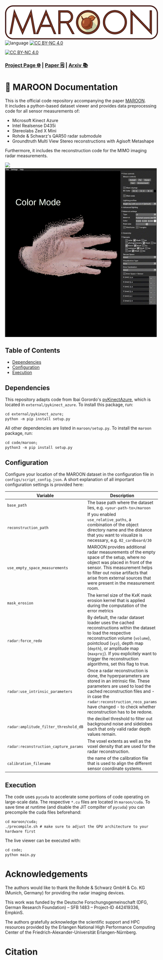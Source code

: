 
![maroon](assets/maroon.png)
![language](https://img.shields.io/badge/language-Python-brown)
[![CC BY-NC 4.0][cc-by-nc-shield]][cc-by-nc]

[![CC BY-NC 4.0][cc-by-nc-image]][cc-by-nc]

### [Project Page 🌐](https://vwirth.github.io/maroon) | [Paper 🗒️]() |  [Arxiv 📚]() 

# 🌰 MAROON Documentation

This is the official code repository accompanying the paper [MAROON]().  
It includes a python-based dataset viewer and provides data preprocessing code for all sensor measurements of:
* Microsoft Kinect Azure
* Intel Realsense D435i
* Stereolabs Zed X Mini
* Rohde & Schwarz's QAR50 radar submodule
* Groundtruth Multi View Stereo reconstructions with Agisoft Metashape

Furthermore, it includes the reconstruction code for the MIMO imaging radar measurements.

<img src="assets/viewer.gif" height="555"><img src="assets/viewmode.gif" height="555">


## Table of Contents
* [Dependencies](#dependencies)
* [Configuration](#configuration)
* [Execution](#execution)

## Dependencies

This repository adapts code from Ibai Gorordo's [pyKinectAzure](https://github.com/ibaiGorordo/pyKinectAzure), which is located in `external/pykinect_azure`. To install this package, run:
```
cd external/pykinect_azure;
python -m pip install setup.py 
```
All other dependencies are listed in `maroon/setup.py`. To install the `maroon` package, run:
```
cd code/maroon;
python3 -m pip install setup.py 
```

## Configuration
Configure your location of the MAROON dataset in the configuration file in `configs/script_config.json`.
A short explanation of all important configuration settings is provided here:

| Variable | Description |
| --- | --- |
| `base_path` | The base path where the dataset lies, e.g. `<your-path-to>/maroon` |
| `reconstruction_path` | If you enabled `use_relative_paths`, a combination of the object directory name and the distance that you want to visualize is necessary, e.g. `02_cardboard/30` |
| `use_empty_space_measurements` | MAROON provides additional radar measurements of the empty space of the setup, where no object was placed in front of the sensor. This measurement helps to filter out noise artifacts that arise from external sources that were present in the measurement room. |
| `mask_erosion` | The kernel size of the KxK mask erosion kernel that is applied during the computation of the error metrics |
| `radar:force_redo` | By default, the radar dataset loader uses the cached reconstructions within the dataset to load the respective reconstruction volume (`volume`), pointcloud (`xyz`), depth map (`depth`), or amplitude map (`maxproj`). If you explicitely want to trigger the reconstruction algorithms, set this flag to true. |
| `radar:use_intrinsic_parameters` | Once a radar reconstruction is done, the hyperparameters are stored in an intrinsic file. These parameters are used to load the cached reconstruction files and - in case the `radar:reconstruction_reco_params` have changed - to check whether reconstruction has to be redone. |
| `radar:amplitude_filter_threshold_dB` | the decibel threshold to filter out background noise and sidelobes such that only valid radar depth values remain. |
| `radar:reconstruction_capture_params` | The voxel extents as well as the voxel density that are used for the radar reconstruction. |
| `calibration_filename` | the name of the calibration file that is used to align the different sensor coordinate systems. |


## Execution
The code uses `pycuda` to accelerate some portions of code operating on large-scale data. The respective `*.cu` files are located in `maroon/cuda`. To save time at runtime (and disable the JIT compilter of `pycuda`) you can precompile the cuda files beforehand:
```
cd maroon/cuda;
./precompile.sh # make sure to adjust the GPU architecture to your hardware first
```

The live viewer can be executed with:
```
cd code;
python main.py
```

# Acknowledgements

The authors would like to thank the Rohde & Schwarz GmbH & Co. KG (Munich, Germany) for providing the radar imaging devices. 

This work was funded by the Deutsche Forschungsgemeinschaft (DFG, German Research Foundation) – SFB 1483 – Project-ID 442419336, EmpkinS.

The authors gratefully acknowledge the scientific support and HPC resources provided by the Erlangen National High Performance Computing Center of the Friedrich-Alexander-Universität Erlangen-Nürnberg. 

# Citation


[cc-by-nc]: https://creativecommons.org/licenses/by-nc/4.0/
[cc-by-nc-image]: https://licensebuttons.net/l/by-nc/4.0/88x31.png
[cc-by-nc-shield]: https://img.shields.io/badge/License-CC%20BY--NC%204.0-lightgrey.svg


